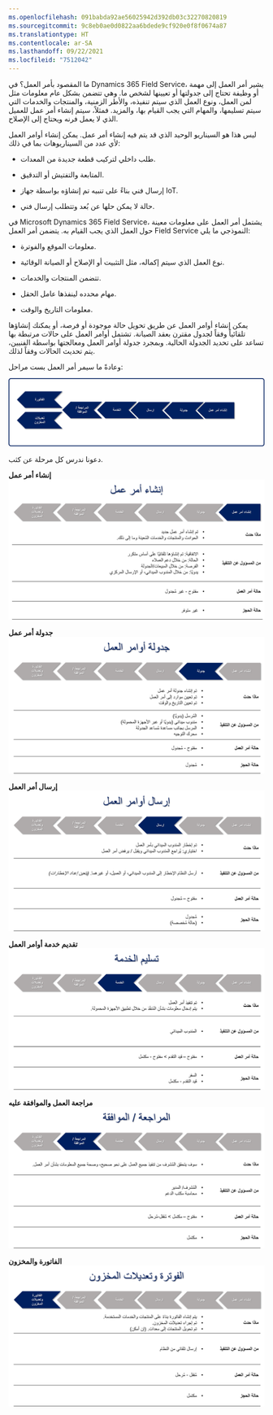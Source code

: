 ```yaml
---
ms.openlocfilehash: 091babda92ae56025942d392db03c32270820819
ms.sourcegitcommit: 9c8eb0ae0d0822aa6bdede9cf920e0f8f0674a87
ms.translationtype: HT
ms.contentlocale: ar-SA
ms.lasthandoff: 09/22/2021
ms.locfileid: "7512042"
---
```

ما المقصود بأمر العمل؟ في Dynamics 365 Field Service، يشير أمر العمل إلى مهمة أو وظيفة تحتاج إلى جدولتها أو تعيينها لشخص ما. وهي تتضمن بشكل عام معلومات مثل لمن العمل، ونوع العمل الذي سيتم تنفيذه، والأطر الزمنية، والمنتجات والخدمات التي سيتم تسليمها، والمهام التي يجب القيام بها، والمزيد. فمثلاً، سيتم إنشاء أمر عمل للعميل الذي لا يعمل فرنه ويحتاج إلى الإصلاح.  

ليس هذا هو السيناريو الوحيد الذي قد يتم فيه إنشاء أمر عمل. يمكن إنشاء أوامر العمل لأي عدد من السيناريوهات بما في ذلك:

-   طلب داخلي لتركيب قطعة جديدة من المعدات.

-   المتابعة والتفتيش أو التدقيق. 

-   إرسال فني بناءً على تنبيه تم إنشاؤه بواسطة جهاز IoT.

-   حالة لا يمكن حلها عن بُعد وتتطلب إرسال فني.


في Microsoft Dynamics 365 Field Service، يشتمل أمر العمل على معلومات معينة حول العمل الذي يجب القيام به. يتضمن أمر العمل Field Service النموذجي ما يلي:

-   معلومات الموقع والفوترة.

-   نوع العمل الذي سيتم إكماله، مثل التثبيت أو الإصلاح أو الصيانة الوقائية.

-   تتضمن المنتجات والخدمات.

-   مهام محدده لينفذها عامل الحقل.

-   معلومات التاريخ والوقت.

يمكن إنشاء أوامر العمل عن طريق تحويل حالة موجودة أو فرصة، أو يمكنك إنشاؤها تلقائياً وفقاً لجدول مقترن بعقد الصيانة. تشتمل أوامر العمل على حالات مرتبطة بها تساعد على تحديد الجدولة الحالية. وبمجرد جدولة أوامر العمل ومعالجتها بواسطة الفنيين، يتم تحديث الحالات وفقاً لذلك.

وعادةً ما سيمر أمر العمل بست مراحل:

![الرسم التخطيطي للمراحل الستة لأمر العمل Field Service.](../media/WO-Unit1-1.png)

دعونا ندرس كل مرحلة عن كثب.

**إنشاء أمر عمل**
![مخطط مرحلة إنشاء أمر العمل مع تفاصيل الخطوة.](../media/WO-Unit1-2.png)

**جدولة أمر عمل**
![مخطط مرحلة جدولة أوامر عمل بتفاصيل الخطوة.](../media/WO-Unit1-3.png)

**إرسال أمر العمل**
![مخطط مرحلة إرسال أوامر العمل مع تفاصيل الخطوة.](../media/WO-Unit1-4.png)

**تقديم خدمة أوامر العمل**
![مخطط مرحلة تقديم خدمة أوامر العمل مع تفاصيل الخطوة.](../media/WO-Unit1-5.png)

**مراجعة العمل والموافقة عليه**
![رسم تخطيطي لمرحلة مراجعة العمل والموافقة عليه بتفاصيل الخطوة.](../media/WO-Unit1-6.png)

**الفاتورة والمخزون**
![مخطط مرحلة تسويات الفواتير والمخزون مع تفاصيل الخطوة.](../media/WO-Unit1-7.png)
